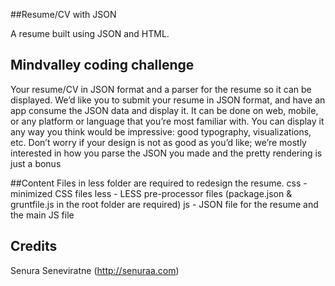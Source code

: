 ##Resume/CV with JSON

A resume built using JSON and HTML. 


## Mindvalley coding challenge

Your resume/CV in JSON format and a parser for the resume so it can be displayed.
We’d like you to submit your resume in JSON format, and have an app consume the JSON data and display it. It can be done on web, mobile, or any platform or language that you’re most familiar with. You can display it any way you think would be impressive: good typography, visualizations, etc.
Don’t worry if your design is not as good as you’d like; we’re mostly interested in how you parse the JSON you made and the pretty rendering is just a bonus

##Content
Files in less folder are required to redesign the resume.
css - minimized CSS files
less - LESS pre-processor files (package.json & gruntfile.js in the root folder are required)
js - JSON file for the resume and the main JS file
## Credits

Senura Seneviratne (http://senuraa.com)

